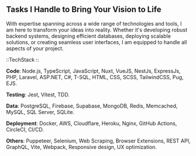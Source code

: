 ## Tasks I Handle to Bring Your Vision to Life

With expertise spanning across a wide range of technologies and tools, I am here to transform your ideas into reality. Whether it's developing robust backend systems, designing efficient databases, deploying scalable solutions, or creating seamless user interfaces, I am equipped to handle all aspects of your project.

::TechStack
::

**Code**: Node.js, TypeScript, JavaScript, Nuxt, VueJS, NestJs, ExpressJs, PHP, Laravel, ASP.NET, C#, T-SQL, HTML, CSS, SCSS, TailwindCSS, Pug, EJS.

**Testing**: Jest, Vitest, TDD.

**Data**: PostgreSQL, Firebase, Supabase, MongoDB, Redis, Memcached, MySQL, SQL Server, SQLite.

**Deployment**: Docker, AWS, Cloudflare, Heroku, Nginx, GitHub Actions, CircleCI, CI/CD.

**Others**: Puppeteer, Selenium, Web Scraping, Browser Extensions, REST API, GraphQL, Vite, Webpack, Responsive design, UX optimization.

